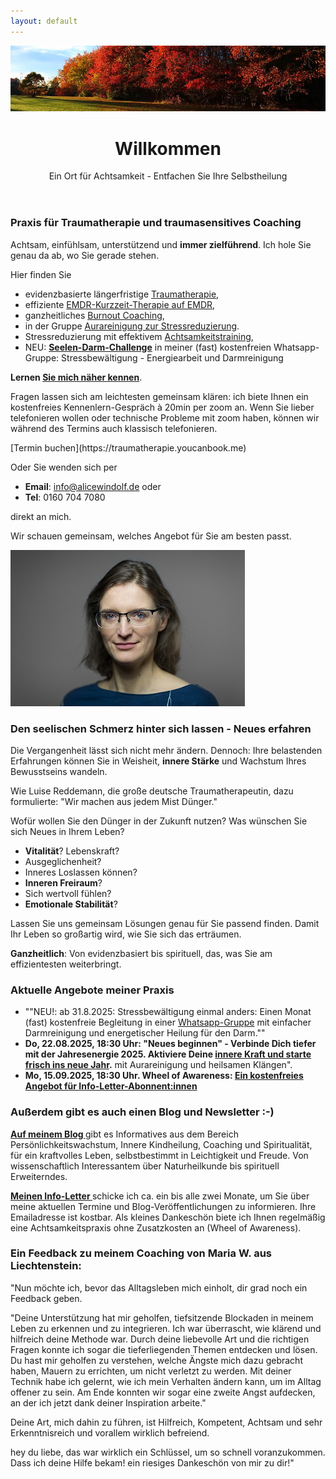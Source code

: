 ```yaml
---
layout: default
---
```

<img src="assets/images/blog-banner-herbst-wald.png" alt="" style="max-width:100%"/>

<header>
	<h1>Willkommen</h1>
	<p>Ein Ort für Achtsamkeit - Entfachen Sie Ihre Selbstheilung</p>
</header>

### Praxis für Traumatherapie und traumasensitives Coaching 
Achtsam, einfühlsam, unterstützend und **immer zielführend**. Ich hole Sie genau da ab, wo Sie gerade stehen.

Hier finden Sie 
- evidenzbasierte längerfristige [Traumatherapie](/2023/02/09/Traumatherapie-in-Berlin.html),
- effiziente [EMDR-Kurzzeit-Therapie auf EMDR](/2024/07/13/EMDR-Kurzzeit-Therapie.html), 
- ganzheitliches [Burnout Coaching](/2024/06/14/Ganzheitliches-Burnout-Coaching.html), 
- in der Gruppe [Aurareinigung zur Stressreduzierung](/2023/02/10/Gruppenabende-Meditationsreisen.html).
- Stressreduzierung mit effektivem [Achtsamkeitstraining](/2023/04/14/wheel-of-awareness.html),
- NEU: **[Seelen-Darm-Challenge](/2025/08/12/Seelen-Darm-Challenge.html)** in meiner (fast) kostenfreien Whatsapp-Gruppe: Stressbewältigung - Energiearbeit und Darmreinigung 

<strong>Lernen <a href="/about/">Sie mich näher kennen</a></strong>.

Fragen lassen sich am leichtesten gemeinsam klären: ich biete Ihnen ein kostenfreies Kennenlern-Gespräch à 20min per zoom an. Wenn Sie lieber telefonieren wollen oder technische Probleme mit zoom haben, können wir während des Termins auch klassisch telefonieren.  

<span class='calltoaction'>
[Termin buchen](https://traumatherapie.youcanbook.me)
</span>

Oder Sie wenden sich per 
- **Email**: info@alicewindolf.de oder
- **Tel**: 0160 704 7080

direkt an mich.

Wir schauen gemeinsam, welches Angebot für Sie am besten passt. 

![Jaymaleh](/assets/about-Portrait2.jpg)

### Den seelischen Schmerz hinter sich lassen - Neues erfahren
Die Vergangenheit lässt sich nicht mehr ändern. Dennoch: Ihre belastenden Erfahrungen können Sie in Weisheit, **innere Stärke** und Wachstum Ihres Bewusstseins wandeln. 

Wie Luise Reddemann, die große deutsche Traumatherapeutin, dazu formulierte: "Wir machen aus jedem Mist Dünger." 

Wofür wollen Sie den Dünger in der Zukunft nutzen? Was wünschen Sie sich Neues in Ihrem Leben? 
- **Vitalität**? Lebenskraft?
- Ausgeglichenheit?
- Inneres Loslassen können?
- **Inneren Freiraum**?
- Sich wertvoll fühlen?
- **Emotionale Stabilität**?

Lassen Sie uns gemeinsam Lösungen genau für Sie passend finden. Damit Ihr Leben so großartig wird, wie Sie sich das erträumen. 

**Ganzheitlich**: Von evidenzbasiert bis spirituell, das, was Sie am effizientesten weiterbringt. 

### Aktuelle Angebote meiner Praxis
- ""NEU!: ab 31.8.2025: Stressbewältigung einmal anders: Einen Monat (fast) kostenfreie Begleitung in einer [Whatsapp-Gruppe](/2025/08/12/Seelen-Darm-Challenge.html) mit einfacher Darmreinigung und energetischer Heilung für den Darm."" 
- **Do, 22.08.2025, 18:30 Uhr: "Neues beginnen" - Verbinde Dich tiefer mit der Jahresenergie 2025. Aktiviere Deine [innere Kraft und starte frisch ins neue Jahr](/2023/02/10/Gruppenabende-Meditationsreisen).** mit Aurareinigung und heilsamen Klängen".
- **Mo, 15.09.2025, 18:30 Uhr. Wheel of Awareness: [Ein kostenfreies Angebot für Info-Letter-Abonnent:innen](/2021/04/21/Landingspage-Newsletteranmeldung.html)**


### Außerdem gibt es auch einen Blog und Newsletter :-)
 <p><strong><a href="/blog.html">Auf meinem Blog </a></strong> gibt es Informatives aus dem Bereich Persönlichkeitswachstum, Innere Kindheilung, Coaching und Spiritualität, für ein kraftvolles Leben, selbstbestimmt in Leichtigkeit und Freude. Von wissenschaftlich Interessantem über Naturheilkunde bis spirituell Erweiterndes.
	</p>
	

<p><strong><a href="/2021/04/21/Landingspage-Newsletteranmeldung.html"> Meinen Info-Letter </a></strong>  schicke ich ca. ein bis alle zwei Monate, um Sie über meine aktuellen Termine und Blog-Veröffentlichungen zu informieren. Ihre Emailadresse ist kostbar. Als kleines Dankeschön biete ich Ihnen regelmäßig eine Achtsamkeitspraxis ohne Zusatzkosten an (Wheel of Awareness). </p>
	
<p>
<h3>Ein Feedback zu meinem Coaching von Maria W. aus Liechtenstein: </h3>

<p>"Nun möchte ich, bevor das Alltagsleben mich einholt, dir grad noch ein Feedback geben.</p> 

<p>"Deine Unterstützung hat mir geholfen, tiefsitzende Blockaden in meinem Leben zu erkennen und zu integrieren. Ich war überrascht, wie klärend und hilfreich deine Methode war. Durch deine liebevolle Art und die richtigen Fragen konnte ich sogar die tieferliegenden Themen entdecken und lösen. Du hast mir geholfen zu verstehen, welche Ängste mich dazu gebracht haben, Mauern zu errichten, um nicht verletzt zu werden. Mit deiner Technik habe ich gelernt, wie ich mein Verhalten ändern kann, um im Alltag offener zu sein. Am Ende konnten wir sogar eine zweite Angst aufdecken, an der ich jetzt dank deiner Inspiration arbeite."</p> 

<p>Deine Art, mich dahin zu führen, ist Hilfreich, Kompetent, Achtsam und
sehr Erkenntnisreich und vorallem wirklich befreiend.</p> 

<p>hey du liebe, das war wirklich ein Schlüssel, um so schnell
voranzukommen. Dass ich deine Hilfe bekam! ein riesiges Dankeschön von
mir zu dir!"</p> 







